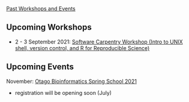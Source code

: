 [Past Workshops and Events](past)

## Upcoming Workshops

- 2 - 3 September 2021: [Software Carpentry Workshop (Intro to UNIX shell, version control, and R for Reproducible Science)](https://otagocarpentries.github.io/2021-09-02-otago/)

## Upcoming Events

November: [Otago Bioinformatics Spring School 2021](https://otagocarpentries.github.io/bioinformatics-spring-school-2021/)
  - registration will be opening soon (July)
